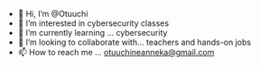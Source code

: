 - 👋 Hi, I’m @Otuuchi
- 👀 I’m interested in cybersecurity classes
- 🌱 I’m currently learning ... cybersecurity 
- 💞️ I’m looking to collaborate with... teachers and hands-on jobs
- 📫 How to reach me ... otuuchineanneka@gmail.com

<!---
Otuuchi/Otuuchi is a ✨ special ✨ repository because its `README.md` (this file) appears on your GitHub profile.
You can click the Preview link to take a look at your changes.
--->
